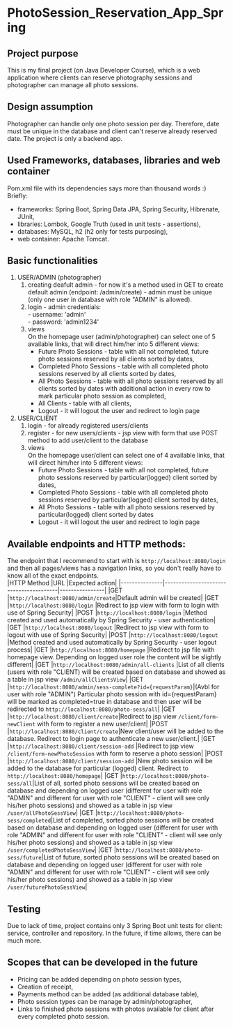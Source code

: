# PhotoSession_Reservation_App_Spring

## Project purpose
This is my final project (on Java Developer Course), which is a web application where clients can reserve photography sessions and photographer can manage all photo sessions.

## Design assumption
Photographer can handle only one photo session per day. Therefore, date must be unique in the database and client can't reserve already reserved date. The project is only a backend app.

## Used Frameworks, databases, libraries and web container
Pom.xml file with its dependencies says more than thousand words :) Briefly:
- frameworks: Spring Boot, Spring Data JPA, Spring Security, Hibrenate, JUnit,
- libraries: Lombok, Google Truth (used in unit tests - assertions), 
- databases: MySQL, h2 (h2 only for tests purposing),
- web container: Apache Tomcat.

## Basic functionalities
<ol>
<li>USER/ADMIN (photographer)
  <ol>
  <li>creating deafult admin - for now it's a method used in GET to create default admin (endpoint: /admin/create) - admin must be unique (only one user in database with role "ADMIN" is allowed).
    </li>
  <li>login - admin credentials:<br>
    - username: 'admin'<br>
    - password: 'admin1234'
    </li>
  <li>views<br>
    On the homepage user (admin/photographer) can select one of 5 available links, that will direct him/her into 5 different views:
    <ul>
    <li>Future Photo Sessions - table with all not completed, future photo sessions reserved by all clients sorted by dates,</li>
    <li>Completed Photo Sessions - table with all completed photo sessions reserved by all clients sorted by dates,</li>
    <li>All Photo Sessions - table with all photo sessions reserved by all clients sorted by dates with additional action in every row to mark particular           photo session as completed,</li>
    <li>All Clients - table with all clients,</li>
    <li>Logout - it will logout the user and redirect to login page</li>
      </ul>
     </li>
   </ol>
<li>USER/CLIENT
  <ol>
    <li>login - for already registered users/clients</li>
    <li>register - for new users/clients - jsp view with form that use POST method to add user/client to the database</li>
    <li>views<br>
     On the homepage user/client can select one of 4 available links, that will direct him/her into 5 different views:
    <ul>
    <li>Future Photo Sessions - table with all not completed, future photo sessions reserved by particular(logged) client sorted by dates,</li>
    <li>Completed Photo Sessions - table with all completed photo sessions reserved by particular(logged) client sorted by dates,</li>
    <li>All Photo Sessions - table with all photo sessions reserved by particular(logged) client sorted by dates</li>
    <li>Logout - it will logout the user and redirect to login page</li>
    </ul>
    </li>
  </ol>
</ol>

## Available endpoints and HTTP methods:
The endpoint that I recommend to start with is ```http://localhost:8080/login``` and then all pages/views has a navigation links, so you don't really have to know all of the exact endpoints. <br>
|HTTP Method	  |URL	                               |Expected action|
|---------------|----------------------------------------|----------------|
|GET	          |```http://localhost:8080/admin/create```|Default admin will be created|
|GET	          |```http://localhost:8080/login```	     |Redirect to jsp view with form to login with use of Spring Security|
|POST	          |```http://localhost:8080/login```	     |Method created and used automatically by Spring Security - user authentication|
|GET	          |```http://localhost:8080/logout```	     |Redirect to jsp view with form to logout with use of Spring Security|
|POST	          |```http://localhost:8080/logout```	     |Method created and used automatically by Spring Security - user logout process|
|GET	          |```http://localhost:8080/homepage```	     |Redirect to jsp file with homepage view. Depending on logged user role the content will be slightly different|
|GET	          |```http://localhost:8080/admin/all-clients```	     |List of all clients (users with role "CLIENT) will be created based on database and showed as a table in jsp view ```/admin/allClientsView```|
|GET	          |```http://localhost:8080/admin/sess-complete?id={requestParam}```|(Avbl for user with role "ADMIN") Particular photo session with id={requestParam} will be marked as completed=true in database and then user will be redirected to ```http://localhost:8080/photo-sess/all```|
|GET	          |```http://localhost:8080/client/create```|Redirect to jsp view ```/client/form-newClient``` with form to register a new user/client|
|POST	          |```http://localhost:8080/client/create```|New client/user will be added to the database. Redirect to login page to authenticate a new user/client.|
|GET	          |```http://localhost:8080/client/session-add```	     |Redirect to jsp view ```/client/form-newPhotoSession``` with form to reserve a photo session|
|POST	          |```http://localhost:8080/client/session-add```	     |New photo session will be added to the database for particular (logged) client. Redirect to ```http://localhost:8080/homepage```|
|GET	          |```http://localhost:8080/photo-sess/all```|List of all, sorted photo sessions will be created based on database and depending on logged user (different for user with role "ADMIN" and different for user with role "CLIENT" - client will see only his/her photo sessions) and showed as a table in jsp view ```/user/allPhotoSessView```|
|GET	          |```http://localhost:8080/photo-sess/completed```|List of completed, sorted photo sessions will be created based on database and depending on logged user (different for user with role "ADMIN" and different for user with role "CLIENT" - client will see only his/her photo sessions) and showed as a table in jsp view ```/user/completedPhotoSessView```|
|GET	          |```http://localhost:8080/photo-sess/future```|List of future, sorted photo sessions will be created based on database and depending on logged user (different for user with role "ADMIN" and different for user with role "CLIENT" - client will see only his/her photo sessions) and showed as a table in jsp view ```/user/futurePhotoSessView```|

## Testing
Due to lack of time, project contains only 3 Spring Boot unit tests for client: service, controller and repository. In the future, if time allows, there can be much more.

## Scopes that can be developed in the future
- Pricing can be added depending on photo session types,
- Creation of receipt,
- Payments method can be added (as additional database table),
- Photo session types can be manage by admin/photographer,
- Links to finished photo sessions with photos available for client after every completed photo session.




